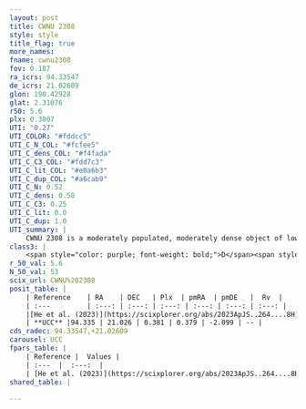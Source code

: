 ```yaml
---
layout: post
title: CWNU 2308
style: style
title_flag: true
more_names: 
fname: cwnu2308
fov: 0.187
ra_icrs: 94.33547
de_icrs: 21.02609
glon: 190.42928
glat: 2.31076
r50: 5.6
plx: 0.3807
UTI: "0.27"
UTI_COLOR: "#fddcc5"
UTI_C_N_COL: "#fcfee5"
UTI_C_dens_COL: "#f4fada"
UTI_C_C3_COL: "#fdd7c3"
UTI_C_lit_COL: "#e0a6b3"
UTI_C_dup_COL: "#a6cab9"
UTI_C_N: 0.52
UTI_C_dens: 0.58
UTI_C_C3: 0.25
UTI_C_lit: 0.0
UTI_C_dup: 1.0
UTI_summary: |
    CWNU 2308 is a moderately populated, moderately dense object of low C3 quality. It was recently reported in the literature.
class3: |
    <span style="color: purple; font-weight: bold;">D</span><span style="color: #FFC300; font-weight: bold;">B</span>
r_50_val: 5.6
N_50_val: 53
scix_url: CWNU%202308
posit_table: |
    | Reference    | RA    | DEC   | Plx  | pmRA  | pmDE   |  Rv  |
    | :---         | :---: | :---: | :---: | :---: | :---: | :---: |
    |[He et al. (2023)](https://scixplorer.org/abs/2023ApJS..264....8H) | 94.309 | 21.036 | 0.446 | 0.384 | -2.121 | -- |
    | **UCC** |94.335 | 21.026 | 0.381 | 0.379 | -2.099 | -- | 
cds_radec: 94.33547,+21.02609
carousel: UCC
fpars_table: |
    | Reference |  Values |
    | :---  |  :---:  |
    | [He et al. (2023)](https://scixplorer.org/abs/2023ApJS..264....8H) | `A0=1.9, m-M=11.5, logAge=7.45` |
shared_table: |
    
---
```

